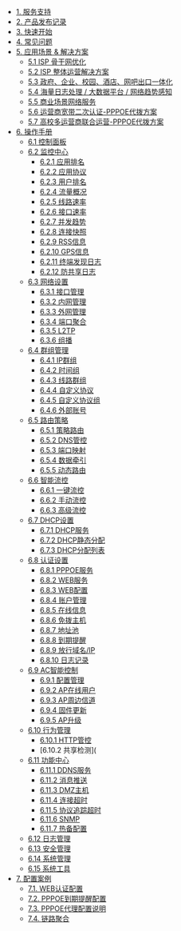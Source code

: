 * [1. 服务支持](pages/support.md)
* [2. 产品发布记录](pages/changelogs.md)
* [3. 快速开始](pages/quickstart.md)
* [4. 常见问题](pages/faqs.md)
* [5. 应用场景 & 解决方案](pages/solution/solution.md)
  * [5.1 ISP 骨干网优化](pages/solution/isp_backbone_network.md)
  * [5.2 ISP 整体运营解决方案](pages/solution/isp_operation.md)
  * [5.3 政府、企业、校园、酒店、网吧出口一体化](pages/solution/export_integration.md)
  * [5.4 海量日志处理 / 大数据平台 / 网络趋势感知](pages/solution/log_bigdata.md)
  * [5.5 商业场景网络服务](pages/solution/wlan_service.md)
  * [5.6 运营商宽带二次认证-PPPOE代拨方案](pages/solution/isp_pppoe_proxy.md)
  * [5.7 高校多运营商联合运营-PPPOE代拨方案](pages/solution/university_pppoe_proxy.md)
* [6. 操作手册](pages/opt/opt.md)
  * [6.1 控制面板](pages/opt/dashboard.md)
  * [6.2 监控中心](pages/opt/monitor.md)
    * [6.2.1 应用排名](pages/opt/apptop.md)
    * [6.2.2 应用协议](pages/opt/protocol.md)
    * [6.2.3 用户排名](pages/opt/usertop.md)
    * [6.2.4 流量概况]()
    * [6.2.5 线路速率]()
    * [6.2.6 接口速率]()
    * [6.2.7 并发趋势]()
    * [6.2.8 连接快照]()
    * [6.2.9 RSS信息]()
    * [6.2.10 GPS信息]()
    * [6.2.11 终端发现日志]()
    * [6.2.12 防共享日志]()
  * [6.3 网络设置]()
    * [6.3.1 接口管理]()
    * [6.3.2 内网管理]()
    * [6.3.3 外网管理]()
    * [6.3.4 端口聚合]()
    * [6.3.5 L2TP]()
    * [6.3.6 组播]()
  * [6.4 群组管理]()
    * [6.4.1 IP群组]()
    * [6.4.2 时间组]()
    * [6.4.3 线路群组]()
    * [6.4.4 自定义协议]()
    * [6.4.5 自定义协议组]()
    * [6.4.6 外部账号]()
  * [6.5 路由策略]()
    * [6.5.1 策略路由]()
    * [6.5.2 DNS管控]()
    * [6.5.3 端口映射]()
    * [6.5.4 数据牵引]()
    * [6.5.5 动态路由]()
  * [6.6 智能流控]()
    * [6.6.1 一键流控]()
    * [6.6.2 手动流控]()
    * [6.6.3 高级流控]()
  * [6.7 DHCP设置]()
    * [6.7.1 DHCP服务]()
    * [6.7.2 DHCP静态分配]()
    * [6.7.3 DHCP分配列表]()
  * [6.8 认证设置]()
    * [6.8.1 PPPOE服务]()
    * [6.8.2 WEB服务]()
    * [6.8.3 WEB配置]()
    * [6.8.4 账户管理]()
    * [6.8.5 在线信息]()
    * [6.8.6 免拨主机]()
    * [6.8.7 地址池]()
    * [6.8.8 到期提醒]()
    * [6.8.9 放行域名/IP]()
    * [6.8.10 日志记录]()
  * [6.9 AC智能控制]()
    * [6.9.1 配置管理]()
    * [6.9.2 AP在线用户]()
    * [6.9.3 AP周边信道]()
    * [6.9.4 固件更新]()
    * [6.9.5 AP升级]()
  * [6.10 行为管理]()
    * [6.10.1 HTTP管控]()
    * [6.10.2 共享检测](
  * [6.11 功能中心]()
    * [6.11.1 DDNS服务]()
    * [6.11.2 消息推送]()
    * [6.11.3 DMZ主机]()
    * [6.11.4 连接超时]()
    * [6.11.5 协议追踪超时]()
    * [6.11.6 SNMP]()
    * [6.11.7 热备配置]()
  * [6.12 日志管理](pages/opt/logging.md)
  * [6.13 安全管理](pages/opt/secure.md)
  * [6.14 系统管理](pages/opt/system.md)
  * [6.15 系统工具](pages/opt/tools.md)
* [7. 配置案例](pages/simples/simples.md)
  * [7.1. WEB认证配置](pages/simples/web_auth_config.md)
  * [7.2. PPPOE到期提醒配置](pages/simples/pppoe_expire_notify.md)
  * [7.3. PPPOE代理配置说明](pages/simples/pppoe_proxy_config.md)
  * [7.4. 链路聚合](pages/simples/interface_bond.md)


